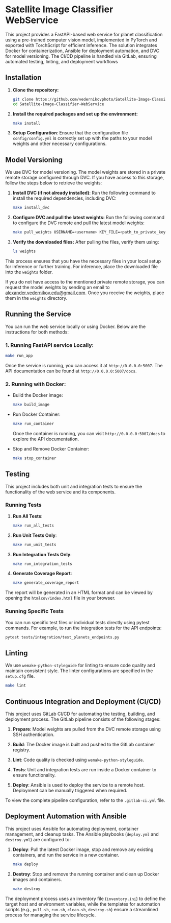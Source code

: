 # Satellite Image Classifier WebService

This project provides a FastAPI-based web service for planet classification using a pre-trained computer vision model, implemented in PyTorch and exported with TorchScript for efficient inference. The solution integrates Docker for containerization, Ansible for deployment automation, and DVC for model versioning. The CI/CD pipeline is handled via GitLab, ensuring automated testing, linting, and deployment workflows

## Installation

1. **Clone the repository:**
   ```sh
   git clone https://github.com/vedernikovphoto/Satellite-Image-Classifier-WebService.git
   cd Satellite-Image-Classifier-WebService
   ```

2. **Install the required packages and set up the environment:**
   ```sh
   make install
   ```

3. **Setup Configuration**:
Ensure that the configuration file `config/config.yml` is correctly set up with the paths to your model weights and other necessary configurations.


## Model Versioning
We use DVC for model versioning. The model weights are stored in a private remote storage configured through DVC. If you have access to this storage, follow the steps below to retrieve the weights:

1. **Install DVC (if not already installed)**:
   Run the following command to install the required dependencies, including DVC:
   ```sh
   make install_dvc
   ```

2. **Configure DVC and pull the latest weights:** 
   Run the following command to configure the DVC remote and pull the latest model weights:
   ```bash
   make pull_weights USERNAME=<username> KEY_FILE=<path_to_private_key>
   ```

3. **Verify the downloaded files:** 
   After pulling the files, verify them using:
   ```bash
   ls weights
   ```

This process ensures that you have the necessary files in your local setup for inference or further training. For inference, place the downloaded file into the `weights` folder.

If you do not have access to the mentioned private remote storage, you can request the model weights by sending an email to [alexander.vedernikov.edu@gmail.com](mailto:alexander.vedernikov.edu@gmail.com). Once you receive the weights, place them in the `weights` directory.


## Running the Service

You can run the web service locally or using Docker. Below are the instructions for both methods:

### 1. Running FastAPI service Locally:
   ```sh
  make run_app
   ```

Once the service is running, you can access it at `http://0.0.0.0:5007`. The API documentation can be found at `http://0.0.0.0:5007/docs`.

### 2. Running with Docker:

- Build the Docker image:
   ```sh
   make build_image
   ```

- Run Docker Container:
   ```sh
   make run_container
   ```

  Once the container is running, you can visit `http://0.0.0.0:5007/docs` to explore the API documentation.

- Stop and Remove Docker Container:
   ```sh
   make stop_container
   ```


## Testing

This project includes both unit and integration tests to ensure the functionality of the web service and its components.

### Running Tests

1. **Run All Tests**:
   ```sh
   make run_all_tests
   ```

2. **Run Unit Tests Only**:
   ```sh
   make run_unit_tests
   ```

3. **Run Integration Tests Only**:
   ```sh
   make run_integration_tests
   ```

4. **Generate Coverage Report**:
   ```sh
   make generate_coverage_report
   ```

The report will be generated in an HTML format and can be viewed by opening the `htmlcov/index.html` file in your browser.

### Running Specific Tests
You can run specific test files or individual tests directly using pytest commands. For example, to run the integration tests for the API endpoints:

```sh
pytest tests/integration/test_planets_endpoints.py
```

## Linting
We use `wemake-python-styleguide` for linting to ensure code quality and maintain consistent style. The linter configurations are specified in the `setup.cfg` file.
   ```sh
   make lint
   ```


## Continuous Integration and Deployment (CI/CD)

This project uses GitLab CI/CD for automating the testing, building, and deployment process. The GitLab pipeline consists of the following stages:

1. **Prepare**: Model weights are pulled from the DVC remote storage using SSH authentication.

2. **Build**: The Docker image is built and pushed to the GitLab container registry.

3. **Lint**: Code quality is checked using `wemake-python-styleguide`.

4. **Tests**: Unit and integration tests are run inside a Docker container to ensure functionality.

5. **Deploy**: Ansible is used to deploy the service to a remote host. Deployment can be manually triggered when required.

To view the complete pipeline configuration, refer to the `.gitlab-ci.yml` file.


## Deployment Automation with Ansible

This project uses Ansible for automating deployment, container management, and cleanup tasks. The Ansible playbooks (`deploy.yml` and `destroy.yml`) are configured to:

1. **Deploy**: Pull the latest Docker image, stop and remove any existing containers, and run the service in a new container.
   ```sh
   make deploy
   ```

2. **Destroy**: Stop and remove the running container and clean up Docker images and containers.
   ```sh
   make destroy
   ```

The deployment process uses an inventory file (`inventory.ini`) to define the target host and environment variables, while the templates for automation scripts (e.g., `pull.sh`, `run.sh`, `clean.sh`, `destroy.sh`) ensure a streamlined process for managing the service lifecycle.
